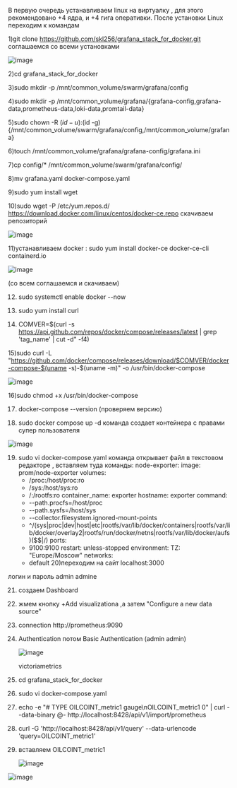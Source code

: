 В первую очередь  устанавливаем linux на виртуалку , для этого рекомендовано +4 ядра, и +4 гига оперативки.
После установки Linux переходим к командам 
  
   1)git clone https://github.com/skl256/grafana_stack_for_docker.git соглашаемся со всеми установками 
  
  ![image](https://github.com/user-attachments/assets/3df0af5f-6014-4731-8690-644127578e32)
  
2)cd grafana_stack_for_docker

3)sudo mkdir -p /mnt/common_volume/swarm/grafana/config

4)sudo mkdir -p /mnt/common_volume/grafana/{grafana-config,grafana-data,prometheus-data,loki-data,promtail-data}

5)sudo chown -R $(id -u):$(id -g) {/mnt/common_volume/swarm/grafana/config,/mnt/common_volume/grafana}

6)touch /mnt/common_volume/grafana/grafana-config/grafana.ini

7)cp config/* /mnt/common_volume/swarm/grafana/config/

8)mv grafana.yaml docker-compose.yaml

9)sudo yum install wget 

10)sudo wget -P /etc/yum.repos.d/ https://download.docker.com/linux/centos/docker-ce.repo скачиваем репозиторий 

![image](https://github.com/user-attachments/assets/38b29164-9643-48f2-afb3-7092d18f3d8b)

11)устанавливаем docker : sudo yum install docker-ce docker-ce-cli containerd.io

![image](https://github.com/user-attachments/assets/0f7c4b29-9d91-41f0-889d-0b3b1139cf9d)

(со всем соглашаемся и скачиваем)

12) sudo systemctl enable docker --now 

13) sudo yum install curl
    
14) COMVER=$(curl -s https://api.github.com/repos/docker/compose/releases/latest | grep 'tag_name' | cut -d\" -f4)
    
15)sudo curl -L "https://github.com/docker/compose/releases/download/$COMVER/docker-compose-$(uname -s)-$(uname -m)" -o /usr/bin/docker-compose


![image](https://github.com/user-attachments/assets/90c7148d-8fd4-40c6-b80c-9257dac06b7f)

16)sudo chmod +x /usr/bin/docker-compose

17) docker-compose --version (проверяем версию)
    
18) sudo docker compose up -d команда создает контейнера с правами супер пользователя
    

![image](https://github.com/user-attachments/assets/b55a3ab1-aec8-47fd-9583-9d4576f615ed)


19) sudo vi docker-compose.yaml команда открывает файл в текстовом редакторе , вставляем туда команды: node-exporter: 
    image: prom/node-exporter 
    volumes: 
      - /proc:/host/proc:ro 
      - /sys:/host/sys:ro 
      - /:/rootfs:ro 
    container_name: exporter 
    hostname: exporter 
    command: 
      - --path.procfs=/host/proc 
      - --path.sysfs=/host/sys 
      - --collector.filesystem.ignored-mount-points 
      - ^/(sys|proc|dev|host|etc|rootfs/var/lib/docker/containers|rootfs/var/lib/docker/overlay2|rootfs/run/docker/netns|rootfs/var/lib/docker/aufs)($$|/) 
    ports: 
      - 9100:9100 
    restart: unless-stopped 
    environment: 
      TZ: "Europe/Moscow" 
    networks: 
      - default
20)переходим на сайт localhost:3000

логин и пароль admin admine

21) создаем Dashboard

22) жмем кнопку +Add visualizationа ,а затем "Configure a new data source"
    
23) connection http://prometheus:9090
    
24) Authentication потом Basic Authentication (admin admin)

    

    ![image](https://github.com/user-attachments/assets/90e538c2-6b58-4267-922c-75d665d13fcb)


    victoriametrics
25) cd grafana_stack_for_docker
    
26) sudo vi docker-compose.yaml
    
27) echo -e "# TYPE OILCOINT_metric1 gauge\nOILCOINT_metric1 0" | curl --data-binary @- http://localhost:8428/api/v1/import/prometheus
    
28) curl -G 'http://localhost:8428/api/v1/query' --data-urlencode 'query=OILCOINT_metric1'
    
29) вставляем OILCOINT_metric1

    ![image](https://github.com/user-attachments/assets/10c45835-9719-4e3d-a259-ea18ed280ddb)


![image](https://github.com/user-attachments/assets/019013c9-b592-4397-b7e9-ad723d739c2a)
